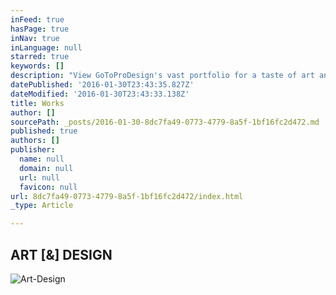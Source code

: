 ```yaml
---
inFeed: true
hasPage: true
inNav: true
inLanguage: null
starred: true
keywords: []
description: "View GoToProDesign's vast portfolio for a taste of art and design | Feel free to browse through the pages of works | I love what I do!"
datePublished: '2016-01-30T23:43:35.827Z'
dateModified: '2016-01-30T23:43:33.138Z'
title: Works
author: []
sourcePath: _posts/2016-01-30-8dc7fa49-0773-4779-8a5f-1bf16fc2d472.md
published: true
authors: []
publisher:
  name: null
  domain: null
  url: null
  favicon: null
url: 8dc7fa49-0773-4779-8a5f-1bf16fc2d472/index.html
_type: Article

---
```

## ART \[&\] DESIGN
![Art-Design](https://s3-us-west-2.amazonaws.com/the-grid-img/p/cbba047b15d76489d025fe2da957b744f5196802.jpg)